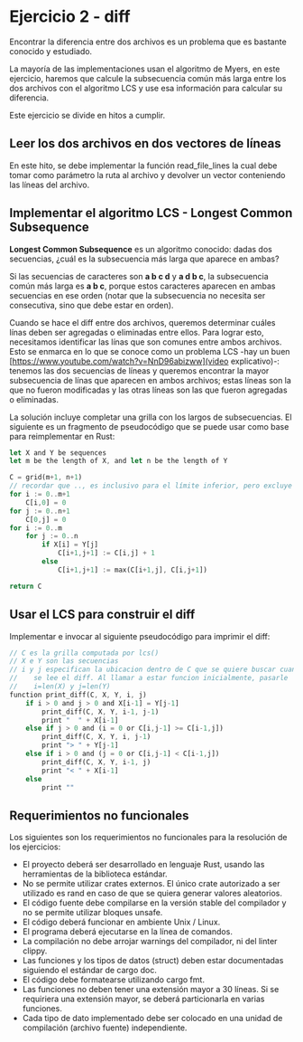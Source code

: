 # Ejercicio 2 - diff

Encontrar la diferencia entre dos archivos es un problema que es bastante conocido y estudiado.

La mayoría de las implementaciones usan el algoritmo de Myers, en este ejercicio, haremos que calcule la subsecuencia común más larga entre los dos archivos con el algoritmo LCS y use esa información para calcular su diferencia.

Este ejercicio se divide en hitos a cumplir.

## Leer los dos archivos en dos vectores de líneas

En este hito, se debe implementar la función read_file_lines la cual debe tomar como parámetro la ruta al archivo y devolver un vector conteniendo las líneas del archivo.

## Implementar el algoritmo LCS - Longest Common Subsequence

**Longest Common Subsequence** es un algoritmo conocido: dadas dos secuencias, ¿cuál es la subsecuencia más larga que aparece en ambas?

Si las secuencias de caracteres son **a b c d** y **a d b c**, la subsecuencia común más larga es **a b c**, porque estos caracteres aparecen en ambas secuencias en ese orden (notar que la subsecuencia no necesita ser consecutiva, sino que debe estar en orden).

Cuando se hace el diff entre dos archivos, queremos determinar cuáles línas deben ser agregadas o eliminadas entre ellos. Para lograr esto, necesitamos identificar las línas que son comunes entre ambos archivos. Esto se enmarca en lo que se conoce como un problema LCS -hay un buen [https://www.youtube.com/watch?v=NnD96abizww](video explicativo)-: tenemos las dos secuencias de líneas y queremos encontrar la mayor subsecuencia de línas que aparecen en ambos archivos; estas líneas son la que no fueron modificadas y las otras líneas son las que fueron agregadas o eliminadas.

La solución incluye completar una grilla con los largos de subsecuencias. El siguiente es un fragmento de pseudocódigo que se puede usar como base para reimplementar en Rust:

```rust
let X and Y be sequences
let m be the length of X, and let n be the length of Y

C = grid(m+1, n+1)
// recordar que .., es inclusivo para el límite inferior, pero excluye al superior
for i := 0..m+1
    C[i,0] = 0
for j := 0..n+1
    C[0,j] = 0
for i := 0..m
    for j := 0..n
        if X[i] = Y[j]
            C[i+1,j+1] := C[i,j] + 1
        else
            C[i+1,j+1] := max(C[i+1,j], C[i,j+1])

return C
```

## Usar el LCS para construir el diff

Implementar e invocar al siguiente pseudocódigo para imprimir el diff:

```rust
// C es la grilla computada por lcs()
// X e Y son las secuencias
// i y j especifican la ubicacion dentro de C que se quiere buscar cuando 
//    se lee el diff. Al llamar a estar funcion inicialmente, pasarle
//    i=len(X) y j=len(Y)
function print_diff(C, X, Y, i, j)
    if i > 0 and j > 0 and X[i-1] = Y[j-1]
        print_diff(C, X, Y, i-1, j-1)
        print "  " + X[i-1]
    else if j > 0 and (i = 0 or C[i,j-1] >= C[i-1,j])
        print_diff(C, X, Y, i, j-1)
        print "> " + Y[j-1]
    else if i > 0 and (j = 0 or C[i,j-1] < C[i-1,j])
        print_diff(C, X, Y, i-1, j)
        print "< " + X[i-1]
    else
        print ""
```

## Requerimientos no funcionales

Los siguientes son los requerimientos no funcionales para la resolución de los ejercicios:

- El proyecto deberá ser desarrollado en lenguaje Rust, usando las herramientas de la biblioteca estándar.
- No se permite utilizar crates externos. El único crate autorizado a ser utilizado es rand en caso de que se quiera generar valores aleatorios.
- El código fuente debe compilarse en la versión stable del compilador y no se permite utilizar bloques unsafe.
- El código deberá funcionar en ambiente Unix / Linux.
- El programa deberá ejecutarse en la línea de comandos.
- La compilación no debe arrojar warnings del compilador, ni del linter clippy.
- Las funciones y los tipos de datos (struct) deben estar documentadas siguiendo el estándar de cargo doc.
- El código debe formatearse utilizando cargo fmt.
- Las funciones no deben tener una extensión mayor a 30 líneas. Si se requiriera una extensión mayor, se deberá particionarla en varias funciones.
- Cada tipo de dato implementado debe ser colocado en una unidad de compilación (archivo fuente) independiente.
